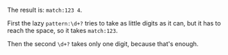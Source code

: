 The result is: `match:123 4`.

First the lazy `pattern:\d+?` tries to take as little digits as it can, but it has to reach the space, so it takes `match:123`.

Then the second `\d+?` takes only one digit, because that's enough.
